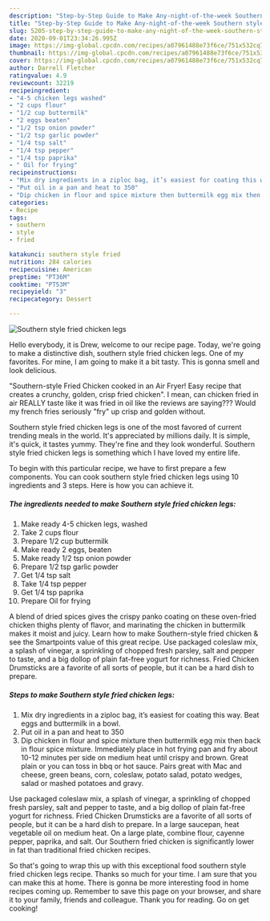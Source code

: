 ```yaml
---
description: "Step-by-Step Guide to Make Any-night-of-the-week Southern style fried chicken legs"
title: "Step-by-Step Guide to Make Any-night-of-the-week Southern style fried chicken legs"
slug: 5205-step-by-step-guide-to-make-any-night-of-the-week-southern-style-fried-chicken-legs
date: 2020-09-01T23:34:26.995Z
image: https://img-global.cpcdn.com/recipes/a07961488e73f6ce/751x532cq70/southern-style-fried-chicken-legs-recipe-main-photo.jpg
thumbnail: https://img-global.cpcdn.com/recipes/a07961488e73f6ce/751x532cq70/southern-style-fried-chicken-legs-recipe-main-photo.jpg
cover: https://img-global.cpcdn.com/recipes/a07961488e73f6ce/751x532cq70/southern-style-fried-chicken-legs-recipe-main-photo.jpg
author: Darrell Fletcher
ratingvalue: 4.9
reviewcount: 32219
recipeingredient:
- "4-5 chicken legs washed"
- "2 cups flour"
- "1/2 cup buttermilk"
- "2 eggs beaten"
- "1/2 tsp onion powder"
- "1/2 tsp garlic powder"
- "1/4 tsp salt"
- "1/4 tsp pepper"
- "1/4 tsp paprika"
- " Oil for frying"
recipeinstructions:
- "Mix dry ingredients in a ziploc bag, it’s easiest for coating this way. Beat eggs and buttermilk in a bowl."
- "Put oil in a pan and heat to 350"
- "Dip chicken in flour and spice mixture then buttermilk egg mix then back in flour spice mixture. Immediately place in hot frying pan and fry about 10-12 minutes per side on medium heat until crispy and brown. Great plain or you can toss in bbq or hot sauce. Pairs great with Mac and cheese, green beans, corn, coleslaw, potato salad, potato wedges, salad or mashed potatoes and gravy."
categories:
- Recipe
tags:
- southern
- style
- fried

katakunci: southern style fried 
nutrition: 284 calories
recipecuisine: American
preptime: "PT36M"
cooktime: "PT53M"
recipeyield: "3"
recipecategory: Dessert

---
```



![Southern style fried chicken legs](https://img-global.cpcdn.com/recipes/a07961488e73f6ce/751x532cq70/southern-style-fried-chicken-legs-recipe-main-photo.jpg)

Hello everybody, it is Drew, welcome to our recipe page. Today, we're going to make a distinctive dish, southern style fried chicken legs. One of my favorites. For mine, I am going to make it a bit tasty. This is gonna smell and look delicious.

&#34;Southern-style Fried Chicken cooked in an Air Fryer! Easy recipe that creates a crunchy, golden, crisp fried chicken&#34;. I mean, can chicken fried in air REALLY taste like it was fried in oil like the reviews are saying??? Would my french fries seriously &#34;fry&#34; up crisp and golden without.

Southern style fried chicken legs is one of the most favored of current trending meals in the world. It's appreciated by millions daily. It is simple, it's quick, it tastes yummy. They're fine and they look wonderful. Southern style fried chicken legs is something which I have loved my entire life.


To begin with this particular recipe, we have to first prepare a few components. You can cook southern style fried chicken legs using 10 ingredients and 3 steps. Here is how you can achieve it.

<!--inarticleads1-->

##### The ingredients needed to make Southern style fried chicken legs:

1. Make ready 4-5 chicken legs, washed
1. Take 2 cups flour
1. Prepare 1/2 cup buttermilk
1. Make ready 2 eggs, beaten
1. Make ready 1/2 tsp onion powder
1. Prepare 1/2 tsp garlic powder
1. Get 1/4 tsp salt
1. Take 1/4 tsp pepper
1. Get 1/4 tsp paprika
1. Prepare  Oil for frying


A blend of dried spices gives the crispy panko coating on these oven-fried chicken thighs plenty of flavor, and marinating the chicken in buttermilk makes it moist and juicy. Learn how to make Southern-style fried chicken &amp; see the Smartpoints value of this great recipe. Use packaged coleslaw mix, a splash of vinegar, a sprinkling of chopped fresh parsley, salt and pepper to taste, and a big dollop of plain fat-free yogurt for richness. Fried Chicken Drumsticks are a favorite of all sorts of people, but it can be a hard dish to prepare. 

<!--inarticleads2-->

##### Steps to make Southern style fried chicken legs:

1. Mix dry ingredients in a ziploc bag, it’s easiest for coating this way. Beat eggs and buttermilk in a bowl.
1. Put oil in a pan and heat to 350
1. Dip chicken in flour and spice mixture then buttermilk egg mix then back in flour spice mixture. Immediately place in hot frying pan and fry about 10-12 minutes per side on medium heat until crispy and brown. Great plain or you can toss in bbq or hot sauce. Pairs great with Mac and cheese, green beans, corn, coleslaw, potato salad, potato wedges, salad or mashed potatoes and gravy.


Use packaged coleslaw mix, a splash of vinegar, a sprinkling of chopped fresh parsley, salt and pepper to taste, and a big dollop of plain fat-free yogurt for richness. Fried Chicken Drumsticks are a favorite of all sorts of people, but it can be a hard dish to prepare. In a large saucepan, heat vegetable oil on medium heat. On a large plate, combine flour, cayenne pepper, paprika, and salt. Our Southern fried chicken is significantly lower in fat than traditional fried chicken recipes. 

So that's going to wrap this up with this exceptional food southern style fried chicken legs recipe. Thanks so much for your time. I am sure that you can make this at home. There is gonna be more interesting food in home recipes coming up. Remember to save this page on your browser, and share it to your family, friends and colleague. Thank you for reading. Go on get cooking!
